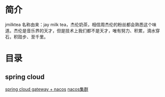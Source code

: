 # 简介
jmilktea 名称由来：jay milk tea，杰伦奶茶，相信周杰伦的粉丝都会熟悉这个味道。杰伦是音乐界的天才，但是技术上我们都不是天才，唯有努力、积累，滴水穿石，积跬步、至千里。

# 目录
## spring cloud
[spring cloud gateway + nacos](https://github.com/jmilktea/jmilktea/blob/master/gateway-nacos/readme.md)
[nacos集群](https://github.com/jmilktea/jmilktea/blob/master/nacos-cluster/nacos%E9%9B%86%E7%BE%A4.md)
